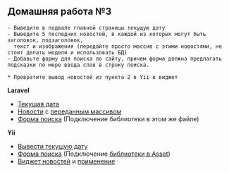## Домашняя работа №3
```
- Выведите в подвале главной страницы текущую дату
- Выведите 5 последних новостей, в каждой из которых могут быть заголовок, подзаголовок, 
  текст и изображения (передайте просто массив с этими новостями, не стоит делать модели и использовать БД)
- Добавьте форму для поиска по сайту, причем форма должна предлагать подсказки по мере ввода слов в строку поиска.

* Превратите вывод новостей из пункта 2 в Yii в виджет
```

**Laravel**
* [Текущая дата](https://github.com/skiphog/profit-laravel/blob/master/resources/views/layouts/app.blade.php#L22)
* [Новости](https://github.com/skiphog/profit-laravel/blob/master/resources/views/testNews.blade.php) с [переданным массивом](https://github.com/skiphog/profit-laravel/blob/master/app/Http/Controllers/TestNews.php)
* [Форма поиска](https://github.com/skiphog/profit-laravel/blob/master/resources/views/layouts/app.blade.php#L14) (Подключение библиотеки в этом же файле)

**Yii**
* [Вывести текущую дату](https://github.com/skiphog/profit-yii2/blob/master/views/layouts/app.php#L34)
* [Форма поиска](https://github.com/skiphog/profit-yii2/blob/master/views/layouts/app.php#L26) (Подключение [библиотеки в Asset](https://github.com/skiphog/profit-yii2/blob/master/assets/AppAsset.php))
* [Виджет новостей](https://github.com/skiphog/profit-yii2/blob/master/components/NewsWidget.php) и [применение](https://github.com/skiphog/profit-yii2/blob/master/views/test-news/testNews.php)